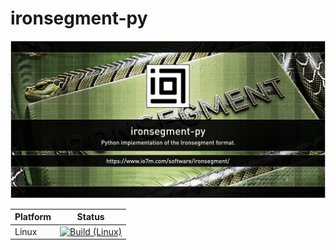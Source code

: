 ironsegment-py
===

![com.io7m.ironsegment](./ironsegment-py.jpg?raw=true)

| Platform                  | Status                                                                                                                                                                                    |
|---------------------------|-------------------------------------------------------------------------------------------------------------------------------------------------------------------------------------------|
| Linux                     | [![Build (Linux)](https://img.shields.io/github/actions/workflow/status/io7m/ironsegment-py/main.linux.yml)](https://github.com/io7m/ironsegment-py/actions?query=workflow%3Amain.linux)  |
